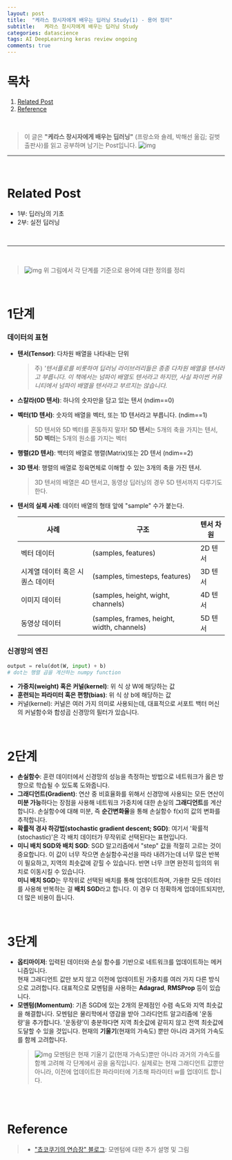 ```yaml
---
layout: post
title:  "케라스 창시자에게 배우는 딥러닝 Study(1) - 용어 정리"
subtitle:   케라스 창시자에게 배우는 딥러닝 Study
categories: datascience
tags: AI DeepLearning keras review ongoing
comments: true
---
```



# 목차
1. [Related Post](#related-post)
2. [Reference](#reference)

<br>

> 이 글은 **"케라스 창시자에게 배우는 딥러닝"** (프랑소와 숄레, 박해선 옮김; 길벗출판사)를 읽고 공부하며 남기는 Post입니다.
![img](https://drive.google.com/uc?id=1knT2Fs7LfbZ7iLrAzSK2wvNpcDV4zb5D)

---

<br>

# Related Post
- 1부: 딥러닝의 기초
- 2부: 실전 딥러닝

<br>

---
<br>

> ![img](https://drive.google.com/uc?id=11nNrXW-B-BXBGc5hZtaT0K2DEo-3r14A)
> 위 그림에서 각 단계를 기준으로 용어에 대한 정의를 정리

<br>

# 1단계

### 데이터의 표현
- **텐서(Tensor)**: 다차원 배열을 나타내는 단위
    > 주) *'텐서플로를 비롯하여 딥러닝 라이브러리들은 종종 다차원 배열을 텐서라고 부릅니다. 이 책에서는 넘파이 배열도 텐서라고 하지만, 사실 파이썬 커뮤니티에서 넘파이 배열을 텐서라고 부르지는 않습니다.*
- **스칼라(0D 텐서)**: 하나의 숫자만을 담고 있는 텐서 (ndim==0)
- **벡터(1D 텐서)**: 숫자의 배열을 벡터, 또는 1D 텐서라고 부릅니다. (ndim==1)
    > 5D 텐서와 5D 벡터를 혼동하지 말자! **5D 텐서**는 5개의 축을 가지는 텐서, **5D 벡터**는 5개의 원소를 가지는 벡터
- **행렬(2D 텐서)**: 백터의 배열로 행렬(Matrix)또는 2D 텐서 (ndim==2)
- **3D 텐서**: 행렬의 배열로 정육면체로 이해할 수 있는 3개의 축을 가진 텐서.
    > 3D 텐서의 배열은 4D 텐서고, 동영상 딥러닝의 경우 5D 텐서까지 다루기도 한다. 

- **텐서의 실제 사례**: 데이터 배열의 형태 앞에 "sample" 수가 붙는다.

    |사례|구조|텐서 차원|
    |---|---|---|
    |벡터 데이터|(samples, features)|2D 텐서|
    |시계열 데이터 혹은 시퀀스 데이터|(samples, timesteps, features)|3D 텐서|
    |이미지 데이터|(samples, height, wight, channels)|4D 텐서|
    |동영상 데이터|(samples, frames, height, width, channels)|5D 텐서|

### 신경망의 엔진
```python
output = relu(dot(W, input) + b)
# dot는 행렬 곱을 계산하는 numpy function
```

- **가중치(weight) 혹은 커널(kernel)**: 위 식 상 W에 해당하는 값 
- **훈련되는 파라미터 혹은 편향(bias)**: 위 식 상 b에 해당하는 값 
- 커널(kernel): 커널은 여러 가지 의미로 사용되는데, 대표적으로 서포트 백터 머신의 커널함수와 합성곱 신경망의 필터가 있습니다. 

<br>

# 2단계
- **손실함수**: 훈련 데이터에서 신경망의 성능을 측정하는 방법으로 네트워크가 옳은 방향으로 학습될 수 있도록 도와줍니다.
- **그래디언트(Gradient)**: 연산 중 비효율화를 위해서 신경망에 사용되는 모든 연산이 **미분 가능**하다는 장점을 사용해 네트워크 가중치에 대한 손실의 **그래디언트**를 계산합니다. 손실함수에 대해 미분, 즉 **순간변화율**을 통해 손실함수 f(x)의 값의 변화를 추적합니다.
- **확률적 경사 하강법(stochastic gradient descent; SGD)**: 여기서 '확률적(stochastic)'은 각 배치 데이터가 무작위로 선택된다는 표현입니다. 
- **미니 배치 SGD와 배치 SGD**: SGD 알고리즘에서 "step" 값을 적절히 고르는 것이 중요합니다. 이 값이 너무 작으면 손실함수곡선을 따라 내려가는데 너무 많은 반복이 필요하고, 지역의 최솟값에 갇힐 수 있습니다. 반면 너무 크면 완전히 임의의 위치로 이동시킬 수 있습니다. <br> **미니 배치 SGD**는 무작위로 선택된 배치를 통해 업데이트하며, 가용한 모든 데이터를 사용해 반복하는 걸 **배치 SGD**라고 합니다. 이 경우 더 정확하게 업데이트되지만, 더 많은 비용이 듭니다.


<br>

# 3단계
- **옵티마이저**: 입력된 데이터와 손실 함수를 기반으로 네트워크를 업데이트하는 메커니즘입니다. <br> 현재 그래디언트 값만 보지 않고 이전에 업데이트된 가중치를 여러 가지 다른 방식으로 고려합니다. 대표적으로 모멘텀을 사용하는 **Adagrad**, **RMSProp** 등이 있습니다.
- **모멘텀(Momentum)**: 기존 SGD에 있는 2개의 문제점인 수렴 속도와 지역 최솟값을 해결합니다. 모멘텀은 물리학에서 영감을 받아 그라디언트 알고리즘에 '운동량'을 추가합니다. '운동량'이 충분하다면 지역 최솟값에 같히지 않고 전역 최솟값에 도달할 수 있을 것입니다. 현재의 **기울기**(현재의 가속도) 뿐만 아니라 과거의 가속도를 함께 고려합니다. 
    > ![img](https://drive.google.com/uc?id=1v8r8lXqTJ921wKwYh8wO4rdO20pDXJki)
    > 모멘텀은 현재 기울기 값(현재 가속도)뿐만 아니라 과거의 가속도를 함께 고려해 각 단계에서 공을 움직입니다. 실제로는 현재 그래디언트 값뿐만 아니라, 이전에 업데이트한 파라미터에 기초해 파라미터 w를 업데이트 합니다.
    











<br><br>

# Reference
> - ["쵸코쿠기의 연습장" 블로그](https://jjeongil.tistory.com/999): 모멘텀에 대한 추가 설명 및 그림